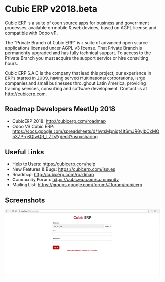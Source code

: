 Cubic ERP v2018.beta
====================

Cubic ERP is a suite of open source apps for business and government processes, available on mobile & web devices, based on AGPL license and compatible with Odoo v11.

The "Private Branch of Cubic ERP" is a suite of advanced open source applications licensed under AGPL v3 license. That Private Branch is permanently upgraded and has fully technical support. To access to the Private Branch you must acquire the support service or hire consulting hours.

Cubic ERP S.A.C is the company that lead this project, our experience in ERPs started in 2009, having served multinational corporations, large companies and small businesses throughout Latin America, providing training services, consulting and software development. Contact us at http://cubicerp.com.

Roadmap Developers MeetUp 2018
------------------------------
* CubicERP 2018: http://cubicerp.com/roadmap
* Odoo VS Cubic ERP: https://docs.google.com/spreadsheets/d/1wtsMpnigt4ItSmJRGyIbCxMQ53ZP-q8QlwQR_LZTsYg/edit?usp=sharing

Useful Links
------------
* Help to Users: https://cubicerp.com/help
* New Features & Bugs: https://cubicerp.com/issues
* Roadmap: http://cubicerp.com/roadmap
* Community Forum: https://cubicerp.com/community
* Mailing List: https://groups.google.com/forum/#!forum/cubicerp

Screenshots
-----------
![Cubic ERP v2018.0.alpha](/addons/account_accountant/static/description/CubicERP_2018.gif?raw=true "Cubic ERP v2018")
